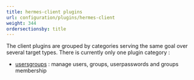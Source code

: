 ```yaml
---
title: hermes-client plugins
url: configuration/plugins/hermes-client
weight: 344
ordersectionsby: title
---
```


The client plugins are grouped by categories serving the same goal over several target types. There is currently only one plugin category :

- [usersgroups](usergroups) : manage users, groups, userpasswords and groups membership
